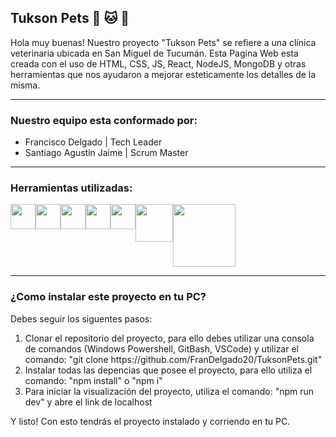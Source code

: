 <h2 class="h2">Tukson Pets 🐶 🐱 💉</h2>
Hola muy buenas! Nuestro proyecto "Tukson Pets" se refiere a una clínica veterinaria ubicada en San Miguel de Tucumán. Esta Pagina Web esta creada con el uso de HTML, CSS, JS, React, NodeJS, MongoDB y otras herramientas que nos ayudaron a mejorar esteticamente los detalles de la misma. 
<hr>
<h3>Nuestro equipo esta conformado por:</h3> 
<ul>
  <li> 
  Francisco Delgado | Tech Leader
  </li>
<li> 
  Santiago Agustin Jaime | Scrum Master
  </li>
  </ul>
  <hr>
  <h3>Herramientas utilizadas:</h3>
  <div style="display: flex;">
  <img src='https://upload.wikimedia.org/wikipedia/commons/thumb/6/61/HTML5_logo_and_wordmark.svg/170px-HTML5_logo_and_wordmark.svg.png' width='40px'>
  <img src='https://upload.wikimedia.org/wikipedia/commons/thumb/d/d5/CSS3_logo_and_wordmark.svg/1452px-CSS3_logo_and_wordmark.svg.png' width='40px'>
  <img src='https://www.drupal.org/files/project-images/bootstrap5.jpeg' width='40px'>
  <img src='https://upload.wikimedia.org/wikipedia/commons/thumb/9/99/Unofficial_JavaScript_logo_2.svg/1200px-Unofficial_JavaScript_logo_2.svg.png' width='40px'>
  <img src='https://upload.wikimedia.org/wikipedia/commons/thumb/a/a7/React-icon.svg/2300px-React-icon.svg.png' width='40px'>
  <img src='https://upload.wikimedia.org/wikipedia/commons/thumb/d/d9/Node.js_logo.svg/2560px-Node.js_logo.svg.png' width='60px'>
  <img src='https://upload.wikimedia.org/wikipedia/commons/thumb/9/93/MongoDB_Logo.svg/2560px-MongoDB_Logo.svg.png' width='100px'>
  </div>
  <hr>
  <h3>¿Como instalar este proyecto en tu PC?</h3>
  Debes seguir los siguentes pasos:
  <ol>
  <li>Clonar el repositorio del proyecto, para ello debes utilizar una consola de comandos (Windows Powershell, GitBash, VSCode) y utilizar el comando: "git clone https://github.com/FranDelgado20/TuksonPets.git"</li>
  <li>Instalar todas las depencias que posee el proyecto, para ello utiliza el comando: "npm install" o "npm i"</li>
  <li>Para iniciar la visualización del proyecto, utiliza el comando: "npm run dev" y abre el link de localhost</li>
  </ol>
  Y listo! Con esto tendrás el proyecto instalado y corriendo en tu PC.
